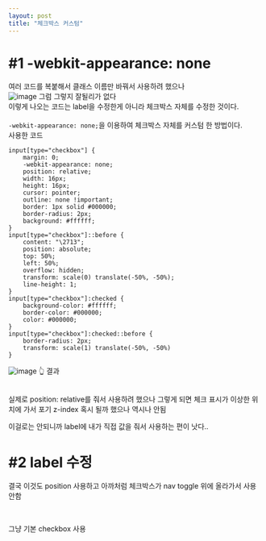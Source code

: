 ```yaml
---
layout: post
title: "체크박스 커스텀"
---
```


# #1 -webkit-appearance: none
여러 코드를 복붙해서 클래스 이름만 바꿔서 사용하려 했으나  
![image](https://user-images.githubusercontent.com/86642180/153237145-2008ce1d-368b-48fc-a217-7ea6b2e5140a.png)
그럼 그렇지 잘될리가 없다  
이렇게 나오는 코드는 label을 수정한게 아니라 체크박스 자체를 수정한 것이다.  
<br>
`-webkit-appearance: none;`을 이용하여 체크박스 자체를 커스텀 한 방법이다.  
사용한 코드  
```
input[type="checkbox"] {
    margin: 0;
    -webkit-appearance: none;
    position: relative;
    width: 16px;
    height: 16px;
    cursor: pointer;
    outline: none !important;
    border: 1px solid #000000;
    border-radius: 2px;
    background: #ffffff;
}
input[type="checkbox"]::before {
    content: "\2713";
    position: absolute;
    top: 50%;
    left: 50%;
    overflow: hidden;
    transform: scale(0) translate(-50%, -50%);
    line-height: 1;
}
input[type="checkbox"]:checked {
    background-color: #ffffff;
    border-color: #000000;
    color: #000000;
}
input[type="checkbox"]:checked::before {
    border-radius: 2px;
    transform: scale(1) translate(-50%, -50%)
}
```
![image](https://user-images.githubusercontent.com/86642180/153238002-a9611915-f8a4-4162-be39-272d7aca9924.png)
👆 결과  

<br>
실제로 position: relative를 줘서 사용하려 했으나  
그렇게 되면 체크 표시가 이상한 위치에 가서 포기  
z-index 혹시 될까 했으나 역시나 안됨  

<br>

이걸로는 안되니까 label에 내가 직접 값을 줘서 사용하는 편이 낫다..  

# #2 label 수정
결국 이것도 position 사용하고 아까처럼 체크박스가 nav toggle 위에 올라가서 사용 안함  

<br>

그냥 기본 checkbox 사용
